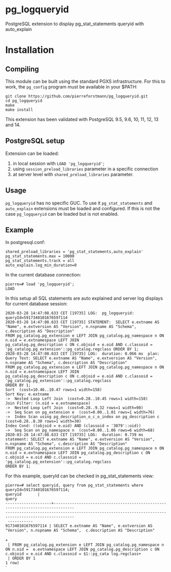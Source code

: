 # pg_logqueryid
PostgreSQL extension to display pg_stat_statements queryid with auto_explain


# Installation
## Compiling

This module can be built using the standard PGXS infrastructure. For this to work, the `pg_config` program must be available in your $PATH:
  
`git clone https://github.com/pierreforstmann/pg_logqueryid.git` <br>
`cd pg_logqueryid` <br>
`make` <br>
`make install` <br>

This extension has been validated with PostgreSQL 9.5, 9.6, 10, 11, 12, 13 and 14.

## PostgreSQL setup

Extension can be loaded:

1. in local session with `LOAD 'pg_logqueryid'`; <br>
2. using `session_preload_libraries` parameter in a specific connection <br>
3. at server level with `shared_preload_libraries` parameter. <br> 

## Usage
`pg_logqueryid` has no specific GUC.
To use it `pg_stat_statements` and `auto_explain` extensions must be loaded and configured. If this is not the case `pg_logqueryid` can be loaded but is not enabled.

## Example

In postgresql.conf:

`shared_preload_libraries = 'pg_stat_statements,auto_explain'` <br>
`pg_stat_statements.max = 10000` <br>
`pg_stat_statements.track = all` <br>
`auto_explain.log_min_duration=0` <br>

In the current database connection:

`pierre=# load 'pg_logqueryid';`<br>
`LOAD` <br>


In this setup all SQL statements are auto explained and server log displays for current database session:

`2020-03-28 14:47:08.633 CET [19735] LOG:  pg_logqueryid: queryId=5917340101676597114` <br>
`2020-03-28 14:47:08.633 CET [19735] STATEMENT:  SELECT e.extname AS "Name", e.extversion AS "Version", n.nspname AS "Schema", c.description AS "Description"` <br>
	`FROM pg_catalog.pg_extension e LEFT JOIN pg_catalog.pg_namespace n ON n.oid = e.extnamespace LEFT JOIN` <br> `pg_catalog.pg_description c ON c.objoid = e.oid AND c.classoid = 'pg_catalog.pg_extension'::pg_catalog.regclass
	ORDER BY 1;` <br>
`2020-03-28 14:47:08.633 CET [19735] LOG:  duration: 0.066 ms  plan:` <br>
	`Query Text: SELECT e.extname AS "Name", e.extversion AS "Version", n.nspname AS "Schema", c.description AS "Description"` <br>
	`FROM pg_catalog.pg_extension e LEFT JOIN pg_catalog.pg_namespace n ON n.oid = e.extnamespace LEFT JOIN` <br> `pg_catalog.pg_description c ON c.objoid = e.oid AND c.classoid = 'pg_catalog.pg_extension'::pg_catalog.regclass` <br>
	`ORDER BY 1;` <br>
	`Sort  (cost=10.46..10.47 rows=1 width=158)` <br>
	  `Sort Key: e.extname` <br>
	  `->  Nested Loop Left Join  (cost=0.28..10.45 rows=1 width=158)` <br>
	        `Join Filter: (n.oid = e.extnamespace)` <br>
	        `->  Nested Loop Left Join  (cost=0.28..9.32 rows=1 width=98)` <br>
	              `->  Seq Scan on pg_extension e  (cost=0.00..1.01 rows=1 width=76)` <br>
	              `->  Index Scan using pg_description_o_c_o_index on pg_description c  (cost=0.28..8.30 rows=1 width=30)` <br>
	                    `Index Cond: ((objoid = e.oid) AND (classoid = '3079'::oid))` <br>
	        `->  Seq Scan on pg_namespace n  (cost=0.00..1.06 rows=6 width=68)` <br>
`2020-03-28 14:47:08.633 CET [19735] LOG:  duration: 0.739 ms  statement: SELECT e.extname AS "Name", e.extversion AS "Version", n.nspname AS "Schema", c.description AS "Description"` <br>
	`FROM pg_catalog.pg_extension e LEFT JOIN pg_catalog.pg_namespace n ON n.oid = e.extnamespace LEFT JOIN pg_catalog.pg_description c ON c.objoid = e.oid AND c.classoid = 'pg_catalog.pg_extension'::pg_catalog.regclass` <br>
	`ORDER BY 1;` <br>


For this example, queryId can be checked in pg_stat_statements view:


`pierre=# select queryid, query from pg_stat_statements where queryId=5917340101676597114;` <br>
       `queryid       |                                                                               ` <br>
               `query                                                                                 ` <br>
`--------------------+-------------------------------------------------------------------------------` <br>
`----------------------------------------------------------------------------------------------------` <br>
` -----------` <br>
 `917340101676597114 | SELECT e.extname AS "Name", e.extversion AS "Version", n.nspname AS "Schema", 
c.description AS "Description" ` <br>                                                      
           `+` <br>
                   ` | FROM pg_catalog.pg_extension e LEFT JOIN pg_catalog.pg_namespace n ON n.oid = 
e.extnamespace LEFT JOIN pg_catalog.pg_description c ON c.objoid = e.oid AND c.classoid = $1::pg_cata
log.regclass+` <br>
                   ` | ORDER BY 1` <br>
`1 row)`<br>
`

